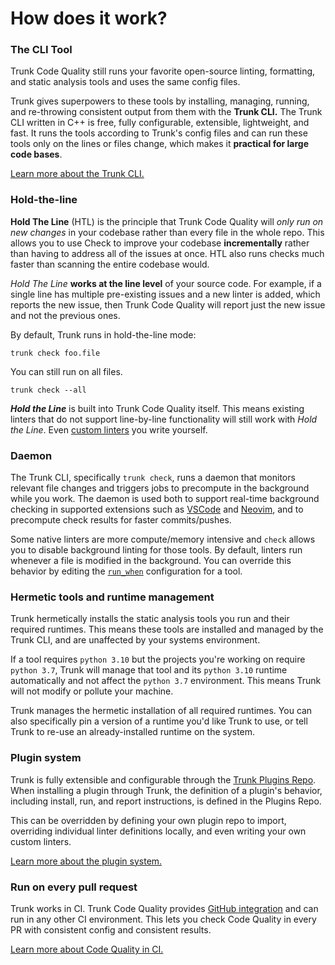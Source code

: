 # How does it work?

### The CLI Tool

Trunk Code Quality still runs your favorite open-source linting, formatting, and static analysis tools and uses the same config files.

Trunk gives superpowers to these tools by installing, managing, running, and re-throwing consistent output from them with the **Trunk CLI.** The Trunk CLI written in C++ is free, fully configurable, extensible, lightweight, and fast. It runs the tools according to Trunk's config files and can run these tools only on the lines or files change, which makes it **practical for large code bases**.

[Learn more about the Trunk CLI.](../../references/cli/)

### Hold-the-line

**Hold The Line** (HTL) is the principle that Trunk Code Quality will _only run on new changes_ in your codebase rather than every file in the whole repo. This allows you to use Check to improve your codebase **incrementally** rather than having to address all of the issues at once. HTL also runs checks much faster than scanning the entire codebase would.

_Hold The Line_ **works at the line level** of your source code. For example, if a single line has multiple pre-existing issues and a new linter is added, which reports the new issue, then Trunk Code Quality will report just the new issue and not the previous ones.

By default, Trunk runs in hold-the-line mode:

```
trunk check foo.file
```

You can still run on all files.

```
trunk check --all
```

_**Hold the Line**_ is built into Trunk Code Quality itself. This means existing linters that do not support line-by-line functionality will still work with _Hold the Line_. Even [custom linters](../linters/custom-linters.md) you write yourself.

### Daemon

The Trunk CLI, specifically `trunk check`, runs a daemon that monitors relevant file changes and triggers jobs to precompute in the background while you work. The daemon is used both to support real-time background checking in supported extensions such as [VSCode](../ide-integration/vscode.md) and [Neovim](../ide-integration/neovim.md), and to precompute check results for faster commits/pushes.

Some native linters are more compute/memory intensive and `check` allows you to disable background linting for those tools. By default, linters run whenever a file is modified in the background. You can override this behavior by editing the [`run_when`](../../references/cli/configuration/lint/commands.md#run_when) configuration for a tool.

### Hermetic tools and runtime management

Trunk hermetically installs the static analysis tools you run and their required runtimes. This means these tools are installed and managed by the Trunk CLI, and are unaffected by your systems environment.

If a tool requires `python 3.10` but the projects you're working on require `python 3.7`, Trunk will manage that tool and its `python 3.10` runtime automatically and not affect the `python 3.7` environment. This means Trunk will not modify or pollute your machine.

Trunk manages the hermetic installation of all required runtimes. You can also specifically pin a version of a runtime you'd like Trunk to use, or tell Trunk to re-use an already-installed runtime on the system.

### Plugin system

Trunk is fully extensible and configurable through the [Trunk Plugins Repo](https://github.com/trunk-io/plugins/). When installing a plugin through Trunk, the definition of a plugin's behavior, including install, run, and report instructions, is defined in the Plugins Repo.

This can be overridden by defining your own plugin repo to import, overriding individual linter definitions locally, and even writing your own custom linters.

[Learn more about the plugin system.](../../references/cli/configuration/plugins/)

### Run on every pull request

Trunk works in CI. Trunk Code Quality provides [GitHub integration](../ci-setup/github-integration.md) and can run in any other CI environment. This lets you check Code Quality in every PR with consistent config and consistent results.

[Learn more about Code Quality in CI.](../setup-and-installation/prevent-new-issues.md)
